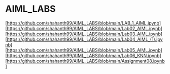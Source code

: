 # AIML_LABS
[https://github.com/shahanth99/AIML_LABS/blob/main/LAB_1_AIML.ipynb]
[https://github.com/shahanth99/AIML_LABS/blob/main/Lab02_AIML.ipynb]
[https://github.com/shahanth99/AIML_LABS/blob/main/Lab03_AIML.ipynb]
[https://github.com/shahanth99/AIML_LABS/blob/main/Lab04_AIML_(1).ipynb]
[https://github.com/shahanth99/AIML_LABS/blob/main/Lab05_AIML.ipynb]
[https://github.com/shahanth99/AIML_LABS/blob/main/Lab06_KNN.ipynb]
[https://github.com/shahanth99/AIML_LABS/blob/main/Assignment08.ipynb]
